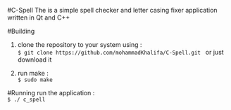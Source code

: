 #C-Spell
The is a simple spell checker and letter casing fixer application written in Qt and C++

#Building 
1. clone the repository to your system using :  
  ```$ git clone https://github.com/mohammadKhalifa/C-Spell.git ```
  or just download it 

2. run make : </br>
  ``` $ sudo make ```

#Running 
run the application : </br>
``` $ ./ c_spell ```
